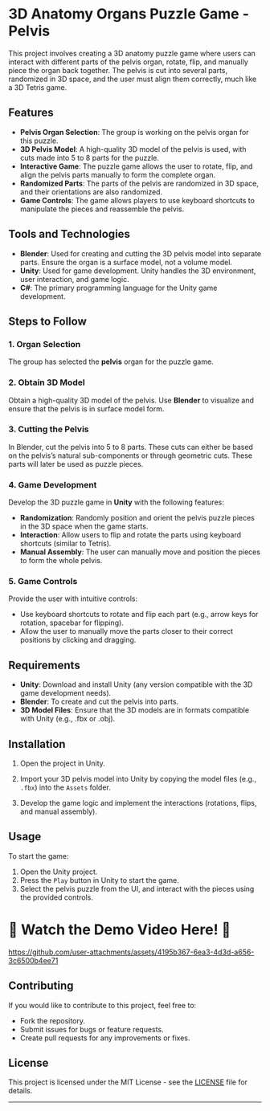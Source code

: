 
# 3D Anatomy Organs Puzzle Game - Pelvis

This project involves creating a 3D anatomy puzzle game where users can interact with different parts of the pelvis organ, rotate, flip, and manually piece the organ back together. The pelvis is cut into several parts, randomized in 3D space, and the user must align them correctly, much like a 3D Tetris game.

## Features

- **Pelvis Organ Selection**: The group is working on the pelvis organ for this puzzle.
- **3D Pelvis Model**: A high-quality 3D model of the pelvis is used, with cuts made into 5 to 8 parts for the puzzle.
- **Interactive Game**: The puzzle game allows the user to rotate, flip, and align the pelvis parts manually to form the complete organ.
- **Randomized Parts**: The parts of the pelvis are randomized in 3D space, and their orientations are also randomized.
- **Game Controls**: The game allows players to use keyboard shortcuts to manipulate the pieces and reassemble the pelvis.

## Tools and Technologies

- **Blender**: Used for creating and cutting the 3D pelvis model into separate parts. Ensure the organ is a surface model, not a volume model.
- **Unity**: Used for game development. Unity handles the 3D environment, user interaction, and game logic.
- **C#**: The primary programming language for the Unity game development.
  
## Steps to Follow

### 1. Organ Selection
The group has selected the **pelvis** organ for the puzzle game.

### 2. Obtain 3D Model
Obtain a high-quality 3D model of the pelvis. Use **Blender** to visualize and ensure that the pelvis is in surface model form.

### 3. Cutting the Pelvis
In Blender, cut the pelvis into 5 to 8 parts. These cuts can either be based on the pelvis’s natural sub-components or through geometric cuts. These parts will later be used as puzzle pieces.

### 4. Game Development
Develop the 3D puzzle game in **Unity** with the following features:

- **Randomization**: Randomly position and orient the pelvis puzzle pieces in the 3D space when the game starts.
- **Interaction**: Allow users to flip and rotate the parts using keyboard shortcuts (similar to Tetris).
- **Manual Assembly**: The user can manually move and position the pieces to form the whole pelvis.

### 5. Game Controls
Provide the user with intuitive controls:

- Use keyboard shortcuts to rotate and flip each part (e.g., arrow keys for rotation, spacebar for flipping).
- Allow the user to manually move the parts closer to their correct positions by clicking and dragging.

## Requirements

- **Unity**: Download and install Unity (any version compatible with the 3D game development needs).
- **Blender**: To create and cut the pelvis into parts.
- **3D Model Files**: Ensure that the 3D models are in formats compatible with Unity (e.g., .fbx or .obj).

## Installation

1. Open the project in Unity.

2. Import your 3D pelvis model into Unity by copying the model files (e.g., `.fbx`) into the `Assets` folder.

3. Develop the game logic and implement the interactions (rotations, flips, and manual assembly).

## Usage

To start the game:

1. Open the Unity project.
2. Press the `Play` button in Unity to start the game.
3. Select the pelvis puzzle from the UI, and interact with the pieces using the provided controls.

# 🌟 Watch the Demo Video Here! 🌟
https://github.com/user-attachments/assets/4195b367-6ea3-4d3d-a656-3c6500b4ee71

## Contributing

If you would like to contribute to this project, feel free to:

- Fork the repository.
- Submit issues for bugs or feature requests.
- Create pull requests for any improvements or fixes.

## License

This project is licensed under the MIT License - see the [LICENSE](LICENSE) file for details.

---

